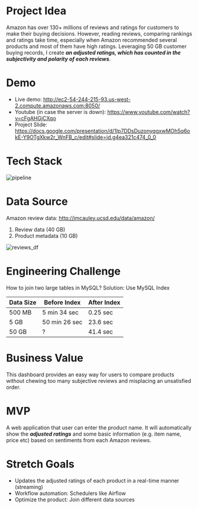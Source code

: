 # Project Idea 
Amazon has over 130+ millions of reviews and ratings for customers to make their buying decisions. However, reading reviews, comparing rankings and ratings take time, especially when Amazon recommended several products and most of them have high ratings. Leveraging 50 GB customer buying records, I create **_an adjusted ratings, which has counted in the subjectivity and polarity of each reviews_**. 

# Demo
* Live demo: http://ec2-54-244-215-93.us-west-2.compute.amazonaws.com:8050/
* Youtube (in case the server is down): https://www.youtube.com/watch?v=cFgAHGjCXqo
* Project Slide:
https://docs.google.com/presentation/d/1Ip7DDsDuzonyqgxwMOh5q6okE-Y9OTgXkw2r_WnFB_c/edit#slide=id.g4ea321c474_0_0


# Tech Stack

![pipeline](https://user-images.githubusercontent.com/11646036/51764047-f1730980-2088-11e9-9584-d076dcaf27bc.png)


# Data Source
Amazon review data: http://jmcauley.ucsd.edu/data/amazon/
1. Review data (40 GB) 
2. Product metadata (10 GB)

![reviews_df](https://user-images.githubusercontent.com/11646036/51401319-4bab2200-1aff-11e9-8083-0c8741a102c3.png)
  

# Engineering Challenge
How to join two large tables in MySQL?
Solution: Use MySQL Index

| Data Size | Before Index | After Index|
| --------- | ------------ | ----------- |
| 500 MB | 5 min 34 sec | 0.25 sec |
| 5 GB | 50 min 26 sec | 23.6 sec |
| 50 GB | ? | 41.4 sec |

# Business Value
This dashboard provides an easy way for users to compare products without chewing too many subjective reviews and misplacing an unsatisfied order.

# MVP
A web application that user can enter the product name. It will automatically show the **_adjusted ratings_** and some basic information (e.g. item name, price etc) based on sentiments from each Amazon reviews. 


# Stretch Goals
* Updates the adjusted ratings of each product in a real-time manner (streaming)
* Workflow automation: Schedulers like Airflow
* Optimize the product: Join different data sources
